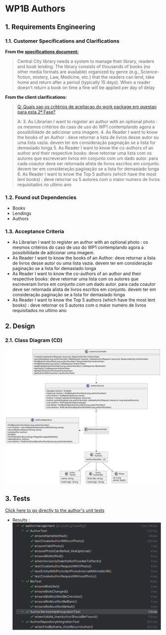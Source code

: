 # WP1B Authors
## 1. Requirements Engineering
### 1.1. Customer Specifications and Clarifications

**From the [specifications document:](https://moodle.isep.ipp.pt/pluginfile.php/372607/mod_resource/content/0/PSOFT_LETI_assignment_2023-2024.pdf)**
>Central City library needs a system to manage their library, readers and book lending. The library consists
of thousands of books (no other media formats are available) organized by genre (e.g., Science-fiction,
mistery, Law, Medicine, etc.) that the readers can lend, take home and return after a period (typically 15
days). When a reader doesn’t return a book on time a fine will be applied per day of delay

**From the client clarifications:**

>[Q: Quais sao os critérios de aceitaçao do work package em questao para esta 2ª Fase?](https://moodle.isep.ipp.pt/mod/forum/discuss.php?d=29987)
>
>A: 
>3. As Librarian I want to register an author with an optional photo : os mesmos critérios do caso de uso do WP1 contemplando agora a possibilidade de adicionar uma imagem. 
>4. As Reader I want to know the books of an Author :
deve retornar a lista de livros desse autor ou uma lista vazia. devem ter em consideração paginação se a lista for demasiado longa
>5. As Reader I want to know the co-authors of an author and their respective books:
>deve retornar uma lista com os autores que escreveram livros em conjunto com um dado autor. para cada coautor deve ser retornada alista de livros escritos em conjunto. devem ter em consideração paginação se a lista for demasiado longa
>6. As Reader I want to know the Top 5 authors (which have the most lent books) :
>deve retornar os 5 autores com o maior numero de livros requisitados no ultimo ano



### 1.2. Found out Dependencies
- Books
- Lendings
- Authors

### 1.3. Acceptance Criteria
- As Librarian I want to register an author with an optional photo : os mesmos critérios do caso de uso do WP1 contemplando agora a possibilidade de adicionar uma imagem. 
- As Reader I want to know the books of an Author:
deve retornar a lista de livros desse autor ou uma lista vazia. devem ter em consideração paginação se a lista for demasiado longa
- As Reader I want to know the co-authors of an author and their respective books:
deve retornar uma lista com os autores que escreveram livros em conjunto com um dado autor. para cada coautor deve ser retornada alista de livros escritos em conjunto. devem ter em consideração paginação se a lista for demasiado longa
- As Reader I want to know the Top 5 authors (which have the most lent books) :
deve retornar os 5 autores com o maior numero de livros requisitados no ultimo ano



## 2. Design
### 2.1. Class Diagram (CD)
![WP1B - Authors - ClassDiagram.svg](WP1B%20-%20Authors%20-%20ClassDiagram.svg)
## 3. Tests
[Click here to go directly to the author's unit tests](..%2F..%2F..%2Fsrc%2Ftest%2Fjava%2Fpt%2Fpsoft%2Fg1%2Fpsoftg1%2Fauthormanagement)
- Results :
![Tests-Unit-Author.png](Tests-Unit-Author.png)
